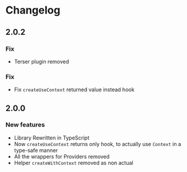 # Changelog

## 2.0.2

### Fix

- Terser plugin removed

### Fix

- Fix `createUseContext` returned value instead hook

## 2.0.0

### New features

- Library Rewritten in TypeScript
- Now `createUseContext` returns only hook, to actually use `Context` in a type-safe manner
- All the wrappers for Providers removed
- Helper `createWithContext` removed as non actual
